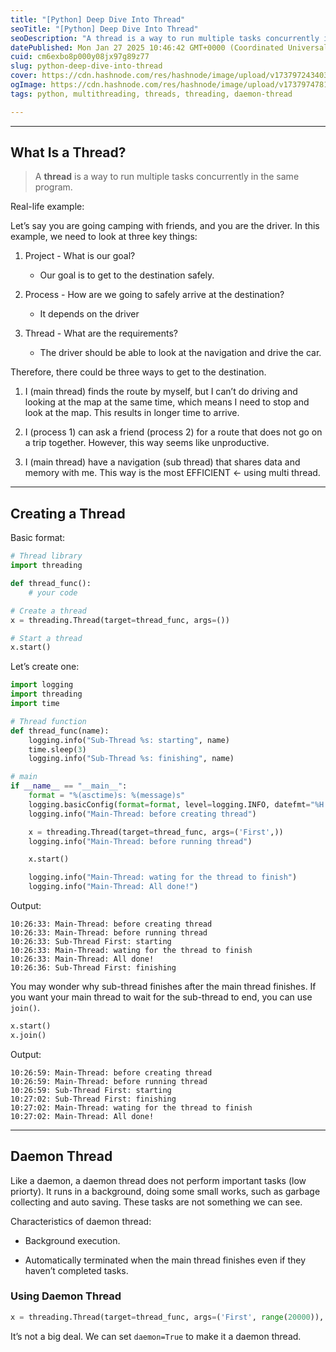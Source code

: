 ```yaml
---
title: "[Python] Deep Dive Into Thread"
seoTitle: "[Python] Deep Dive Into Thread"
seoDescription: "A thread is a way to run multiple tasks concurrently in the same program."
datePublished: Mon Jan 27 2025 10:46:42 GMT+0000 (Coordinated Universal Time)
cuid: cm6exbo8p000y08jx97g89z77
slug: python-deep-dive-into-thread
cover: https://cdn.hashnode.com/res/hashnode/image/upload/v1737972434037/9a2bf291-330f-48bf-a63a-988a31498356.png
ogImage: https://cdn.hashnode.com/res/hashnode/image/upload/v1737974781864/4bef0b1a-802b-469f-80a3-bd81b21c70d9.png
tags: python, multithreading, threads, threading, daemon-thread

---
```


---

## What Is a Thread?

> A **thread** is a way to run multiple tasks concurrently in the same program.

Real-life example:

Let’s say you are going camping with friends, and you are the driver. In this example, we need to look at three key things:

1. Project - What is our goal?
    
    * Our goal is to get to the destination safely.
        
2. Process - How are we going to safely arrive at the destination?
    
    * It depends on the driver
        
3. Thread - What are the requirements?
    
    * The driver should be able to look at the navigation and drive the car.
        

Therefore, there could be three ways to get to the destination.

1. I (main thread) finds the route by myself, but I can’t do driving and looking at the map at the same time, which means I need to stop and look at the map. This results in longer time to arrive.
    
2. I (process 1) can ask a friend (process 2) for a route that does not go on a trip together. However, this way seems like unproductive.
    
3. I (main thread) have a navigation (sub thread) that shares data and memory with me. This way is the most EFFICIENT ← using multi thread.
    

---

## Creating a Thread

Basic format:

```python
# Thread library
import threading

def thread_func():
    # your code

# Create a thread
x = threading.Thread(target=thread_func, args=())

# Start a thread
x.start()
```

Let’s create one:

```python
import logging
import threading
import time

# Thread function
def thread_func(name):
    logging.info("Sub-Thread %s: starting", name)
    time.sleep(3)
    logging.info("Sub-Thread %s: finishing", name)

# main
if __name__ == "__main__":
    format = "%(asctime)s: %(message)s"
    logging.basicConfig(format=format, level=logging.INFO, datefmt="%H:%M:%S")
    logging.info("Main-Thread: before creating thread")

    x = threading.Thread(target=thread_func, args=('First',))
    logging.info("Main-Thread: before running thread")

    x.start()

    logging.info("Main-Thread: wating for the thread to finish")
    logging.info("Main-Thread: All done!")
```

Output:

```plaintext
10:26:33: Main-Thread: before creating thread
10:26:33: Main-Thread: before running thread
10:26:33: Sub-Thread First: starting
10:26:33: Main-Thread: wating for the thread to finish
10:26:33: Main-Thread: All done!
10:26:36: Sub-Thread First: finishing
```

You may wonder why sub-thread finishes after the main thread finishes. If you want your main thread to wait for the sub-thread to end, you can use `join()`.

```python
x.start()
x.join()
```

Output:

```plaintext
10:26:59: Main-Thread: before creating thread
10:26:59: Main-Thread: before running thread
10:26:59: Sub-Thread First: starting
10:27:02: Sub-Thread First: finishing
10:27:02: Main-Thread: wating for the thread to finish
10:27:02: Main-Thread: All done!
```

---

## Daemon Thread

Like a daemon, a daemon thread does not perform important tasks (low priorty). It runs in a background, doing some small works, such as garbage collecting and auto saving. These tasks are not something we can see.

Characteristics of daemon thread:

* Background execution.
    
* Automatically terminated when the main thread finishes even if they haven’t completed tasks.
    

### Using Daemon Thread

```python
x = threading.Thread(target=thread_func, args=('First', range(20000)), daemon=True)
```

It’s not a big deal. We can set `daemon=True` to make it a daemon thread.